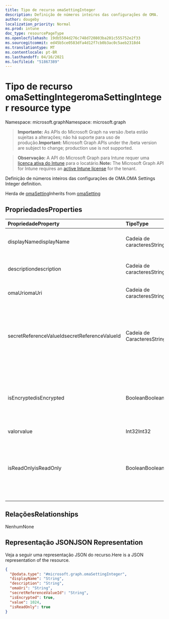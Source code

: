 ```yaml
---
title: Tipo de recurso omaSettingInteger
description: Definição de números inteiros das configurações de OMA.
author: dougeby
localization_priority: Normal
ms.prod: intune
doc_type: resourcePageType
ms.openlocfilehash: 19db5504d276c748d720803ba201c555752e2f33
ms.sourcegitcommit: ed45b5ce0583dfa4d12f7cb0b3ac0c5aeb2318d4
ms.translationtype: MT
ms.contentlocale: pt-BR
ms.lasthandoff: 04/16/2021
ms.locfileid: "51867389"
---
```

# <a name="omasettinginteger-resource-type"></a><span data-ttu-id="23711-103">Tipo de recurso omaSettingInteger</span><span class="sxs-lookup"><span data-stu-id="23711-103">omaSettingInteger resource type</span></span>

<span data-ttu-id="23711-104">Namespace: microsoft.graph</span><span class="sxs-lookup"><span data-stu-id="23711-104">Namespace: microsoft.graph</span></span>

> <span data-ttu-id="23711-105">**Importante:** As APIs do Microsoft Graph na versão /beta estão sujeitas a alterações; não há suporte para uso de produção.</span><span class="sxs-lookup"><span data-stu-id="23711-105">**Important:** Microsoft Graph APIs under the /beta version are subject to change; production use is not supported.</span></span>

> <span data-ttu-id="23711-106">**Observação:** A API do Microsoft Graph para Intune requer uma [licença ativa do Intune](https://go.microsoft.com/fwlink/?linkid=839381) para o locatário.</span><span class="sxs-lookup"><span data-stu-id="23711-106">**Note:** The Microsoft Graph API for Intune requires an [active Intune license](https://go.microsoft.com/fwlink/?linkid=839381) for the tenant.</span></span>

<span data-ttu-id="23711-107">Definição de números inteiros das configurações de OMA.</span><span class="sxs-lookup"><span data-stu-id="23711-107">OMA Settings Integer definition.</span></span>


<span data-ttu-id="23711-108">Herda de [omaSetting](../resources/intune-deviceconfig-omasetting.md)</span><span class="sxs-lookup"><span data-stu-id="23711-108">Inherits from [omaSetting](../resources/intune-deviceconfig-omasetting.md)</span></span>

## <a name="properties"></a><span data-ttu-id="23711-109">Propriedades</span><span class="sxs-lookup"><span data-stu-id="23711-109">Properties</span></span>
|<span data-ttu-id="23711-110">Propriedade</span><span class="sxs-lookup"><span data-stu-id="23711-110">Property</span></span>|<span data-ttu-id="23711-111">Tipo</span><span class="sxs-lookup"><span data-stu-id="23711-111">Type</span></span>|<span data-ttu-id="23711-112">Descrição</span><span class="sxs-lookup"><span data-stu-id="23711-112">Description</span></span>|
|:---|:---|:---|
|<span data-ttu-id="23711-113">displayName</span><span class="sxs-lookup"><span data-stu-id="23711-113">displayName</span></span>|<span data-ttu-id="23711-114">Cadeia de caracteres</span><span class="sxs-lookup"><span data-stu-id="23711-114">String</span></span>|<span data-ttu-id="23711-115">Nome de exibição.</span><span class="sxs-lookup"><span data-stu-id="23711-115">Display Name.</span></span> <span data-ttu-id="23711-116">Herda de [omaSetting](../resources/intune-deviceconfig-omasetting.md)</span><span class="sxs-lookup"><span data-stu-id="23711-116">Inherited from [omaSetting](../resources/intune-deviceconfig-omasetting.md)</span></span>|
|<span data-ttu-id="23711-117">description</span><span class="sxs-lookup"><span data-stu-id="23711-117">description</span></span>|<span data-ttu-id="23711-118">Cadeia de caracteres</span><span class="sxs-lookup"><span data-stu-id="23711-118">String</span></span>|<span data-ttu-id="23711-119">Descrição.</span><span class="sxs-lookup"><span data-stu-id="23711-119">Description.</span></span> <span data-ttu-id="23711-120">Herda de [omaSetting](../resources/intune-deviceconfig-omasetting.md)</span><span class="sxs-lookup"><span data-stu-id="23711-120">Inherited from [omaSetting](../resources/intune-deviceconfig-omasetting.md)</span></span>|
|<span data-ttu-id="23711-121">omaUri</span><span class="sxs-lookup"><span data-stu-id="23711-121">omaUri</span></span>|<span data-ttu-id="23711-122">Cadeia de caracteres</span><span class="sxs-lookup"><span data-stu-id="23711-122">String</span></span>|<span data-ttu-id="23711-123">OMA.</span><span class="sxs-lookup"><span data-stu-id="23711-123">OMA.</span></span> <span data-ttu-id="23711-124">Herda de [omaSetting](../resources/intune-deviceconfig-omasetting.md)</span><span class="sxs-lookup"><span data-stu-id="23711-124">Inherited from [omaSetting](../resources/intune-deviceconfig-omasetting.md)</span></span>|
|<span data-ttu-id="23711-125">secretReferenceValueId</span><span class="sxs-lookup"><span data-stu-id="23711-125">secretReferenceValueId</span></span>|<span data-ttu-id="23711-126">Cadeia de Caracteres</span><span class="sxs-lookup"><span data-stu-id="23711-126">String</span></span>|<span data-ttu-id="23711-127">ReferenceId para procurar segredo para descriptografia.</span><span class="sxs-lookup"><span data-stu-id="23711-127">ReferenceId for looking up secret for decryption.</span></span> <span data-ttu-id="23711-128">Essa propriedade é somente leitura.</span><span class="sxs-lookup"><span data-stu-id="23711-128">This property is read-only.</span></span> <span data-ttu-id="23711-129">Herda de [omaSetting](../resources/intune-deviceconfig-omasetting.md)</span><span class="sxs-lookup"><span data-stu-id="23711-129">Inherited from [omaSetting](../resources/intune-deviceconfig-omasetting.md)</span></span>|
|<span data-ttu-id="23711-130">isEncrypted</span><span class="sxs-lookup"><span data-stu-id="23711-130">isEncrypted</span></span>|<span data-ttu-id="23711-131">Boolean</span><span class="sxs-lookup"><span data-stu-id="23711-131">Boolean</span></span>|<span data-ttu-id="23711-132">Indica se o campo valor é criptografado.</span><span class="sxs-lookup"><span data-stu-id="23711-132">Indicates whether the value field is encrypted.</span></span> <span data-ttu-id="23711-133">Essa propriedade é somente leitura.</span><span class="sxs-lookup"><span data-stu-id="23711-133">This property is read-only.</span></span> <span data-ttu-id="23711-134">Herda de [omaSetting](../resources/intune-deviceconfig-omasetting.md)</span><span class="sxs-lookup"><span data-stu-id="23711-134">Inherited from [omaSetting](../resources/intune-deviceconfig-omasetting.md)</span></span>|
|<span data-ttu-id="23711-135">valor</span><span class="sxs-lookup"><span data-stu-id="23711-135">value</span></span>|<span data-ttu-id="23711-136">Int32</span><span class="sxs-lookup"><span data-stu-id="23711-136">Int32</span></span>|<span data-ttu-id="23711-137">Valor.</span><span class="sxs-lookup"><span data-stu-id="23711-137">Value.</span></span>|
|<span data-ttu-id="23711-138">isReadOnly</span><span class="sxs-lookup"><span data-stu-id="23711-138">isReadOnly</span></span>|<span data-ttu-id="23711-139">Boolean</span><span class="sxs-lookup"><span data-stu-id="23711-139">Boolean</span></span>|<span data-ttu-id="23711-140">Ao definir como true, o CSP (provedor de serviços de configuração) especificado no OMA-URI executará um get, em vez de definir</span><span class="sxs-lookup"><span data-stu-id="23711-140">By setting to true, the CSP (configuration service provider) specified in the OMA-URI will perform a get, instead of set</span></span>|

## <a name="relationships"></a><span data-ttu-id="23711-141">Relações</span><span class="sxs-lookup"><span data-stu-id="23711-141">Relationships</span></span>
<span data-ttu-id="23711-142">Nenhum</span><span class="sxs-lookup"><span data-stu-id="23711-142">None</span></span>

## <a name="json-representation"></a><span data-ttu-id="23711-143">Representação JSON</span><span class="sxs-lookup"><span data-stu-id="23711-143">JSON Representation</span></span>
<span data-ttu-id="23711-144">Veja a seguir uma representação JSON do recurso.</span><span class="sxs-lookup"><span data-stu-id="23711-144">Here is a JSON representation of the resource.</span></span>
<!-- {
  "blockType": "resource",
  "@odata.type": "microsoft.graph.omaSettingInteger"
}
-->
``` json
{
  "@odata.type": "#microsoft.graph.omaSettingInteger",
  "displayName": "String",
  "description": "String",
  "omaUri": "String",
  "secretReferenceValueId": "String",
  "isEncrypted": true,
  "value": 1024,
  "isReadOnly": true
}
```





